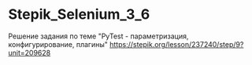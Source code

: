 # Stepik_Selenium_3_6
Решение задания по теме "PyTest - параметризация, конфигурирование, плагины"
https://stepik.org/lesson/237240/step/9?unit=209628
